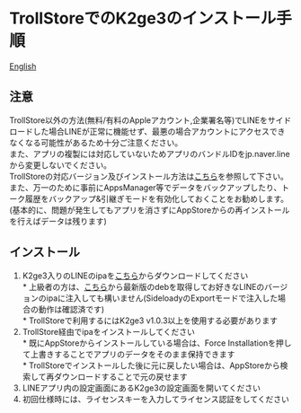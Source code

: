 # TrollStoreでのK2ge3のインストール手順

[English](https://github.com/m4fn3/k2ge3-trollstore/blob/master/README.md)

## 注意
TrollStore以外の方法(無料/有料のAppleアカウント,企業署名等)でLINEをサイドロードした場合LINEが正常に機能せず、最悪の場合アカウントにアクセスできなくなる可能性があるため十分ご注意ください。<br>
また、アプリの複製には対応していないためアプリのバンドルIDをjp.naver.lineから変更しないでください。<br>
TrollStoreの対応バージョン及びインストール方法は[こちら](https://ios.cfw.guide/installing-trollstore/)を参照して下さい。<br>
また、万一のために事前にAppsManager等でデータをバックアップしたり、トーク履歴をバックアップ&引継ぎモードを有効化しておくことをお勧めします。(基本的に、問題が発生してもアプリを消さずにAppStoreからの再インストールを行えばデータは残ります)

## インストール
1. K2ge3入りのLINEのipaを[こちら](https://github.com/m4fn3/k2ge3-trollstore/releases/latest)からダウンロードしてください<br>* 上級者の方は、[こちら](https://github.com/m4fn3/repo/tree/master/debs)から最新版のdebを取得してお好きなLINEのバージョンのipaに注入しても構いません(SideloadyのExportモードで注入した場合の動作は確認済です)<br>* TrollStoreで利用するにはK2ge3 v1.0.3以上を使用する必要があります
2. TrollStore経由でipaをインストールしてください<br>* 既にAppStoreからインストールしている場合は、Force Installationを押して上書きすることでアプリのデータをそのまま保持できます<br>* TrollStoreでインストールした後に元に戻したい場合は、AppStoreから検索して再ダウンロードすることで元の戻せます 
3. LINEアプリ内の設定画面にあるK2ge3の設定画面を開いてください
4. 初回仕様時には、ライセンスキーを入力してライセンス認証をしてください

